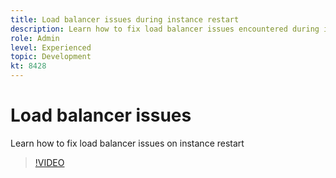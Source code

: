 ```yaml
---
title: Load balancer issues during instance restart
description: Learn how to fix load balancer issues encountered during instance restart
role: Admin
level: Experienced 
topic: Development
kt: 8428
---
```


# Load balancer issues

Learn how to fix load balancer issues on instance restart
>[!VIDEO](https://video.tv.adobe.com/v/335984?quality=12)
